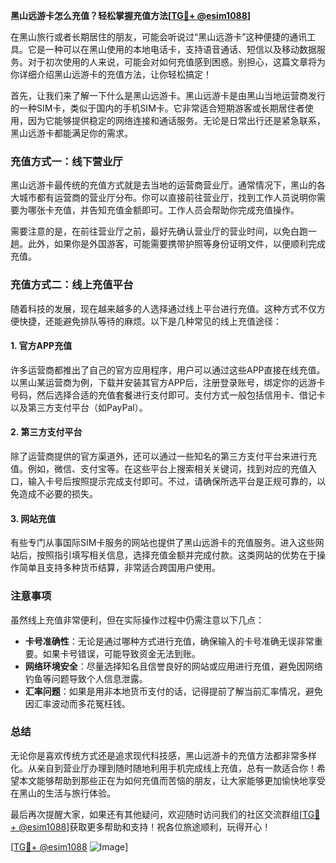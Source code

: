 **黑山远游卡怎么充值？轻松掌握充值方法[[TG💪+ @esim1088](https://t.me/s/esim1088)]**

在黑山旅行或者长期居住的朋友，可能会听说过“黑山远游卡”这种便捷的通讯工具。它是一种可以在黑山使用的本地电话卡，支持语音通话、短信以及移动数据服务。对于初次使用的人来说，可能会对如何充值感到困惑。别担心，这篇文章将为你详细介绍黑山远游卡的充值方法，让你轻松搞定！

首先，让我们来了解一下什么是黑山远游卡。黑山远游卡是由黑山当地运营商发行的一种SIM卡，类似于国内的手机SIM卡。它非常适合短期游客或长期居住者使用，因为它能够提供稳定的网络连接和通话服务。无论是日常出行还是紧急联系，黑山远游卡都能满足你的需求。

### 充值方式一：线下营业厅

黑山远游卡最传统的充值方式就是去当地的运营商营业厅。通常情况下，黑山的各大城市都有运营商的营业厅分布。你可以直接前往营业厅，找到工作人员说明你需要为哪张卡充值，并告知充值金额即可。工作人员会帮助你完成充值操作。

需要注意的是，在前往营业厅之前，最好先确认营业厅的营业时间，以免白跑一趟。此外，如果你是外国游客，可能需要携带护照等身份证明文件，以便顺利完成充值。

### 充值方式二：线上充值平台

随着科技的发展，现在越来越多的人选择通过线上平台进行充值。这种方式不仅方便快捷，还能避免排队等待的麻烦。以下是几种常见的线上充值途径：

#### 1. 官方APP充值
许多运营商都推出了自己的官方应用程序，用户可以通过这些APP直接在线充值。以黑山某运营商为例，下载并安装其官方APP后，注册登录账号，绑定你的远游卡号码，然后选择合适的充值套餐进行支付即可。支付方式一般包括信用卡、借记卡以及第三方支付平台（如PayPal）。

#### 2. 第三方支付平台
除了运营商提供的官方渠道外，还可以通过一些知名的第三方支付平台来进行充值。例如，微信、支付宝等。在这些平台上搜索相关关键词，找到对应的充值入口，输入卡号后按照提示完成支付即可。不过，请确保所选平台是正规可靠的，以免造成不必要的损失。

#### 3. 网站充值
有些专门从事国际SIM卡服务的网站也提供了黑山远游卡的充值服务。进入这些网站后，按照指引填写相关信息，选择充值金额并完成付款。这类网站的优势在于操作简单且支持多种货币结算，非常适合跨国用户使用。

### 注意事项

虽然线上充值非常便利，但在实际操作过程中仍需注意以下几点：

- **卡号准确性**：无论是通过哪种方式进行充值，确保输入的卡号准确无误非常重要。如果卡号错误，可能导致资金无法到账。
- **网络环境安全**：尽量选择知名且信誉良好的网站或应用进行充值，避免因网络钓鱼等问题导致个人信息泄露。
- **汇率问题**：如果是用非本地货币支付的话，记得提前了解当前汇率情况，避免因汇率波动而多花冤枉钱。

### 总结

无论你是喜欢传统方式还是追求现代科技感，黑山远游卡的充值方法都非常多样化。从亲自到营业厅办理到随时随地利用手机完成线上充值，总有一款适合你！希望本文能够帮助到那些正在为如何充值而苦恼的朋友，让大家能够更加愉快地享受在黑山的生活与旅行体验。

最后再次提醒大家，如果还有其他疑问，欢迎随时访问我们的社区交流群组[[TG💪+ @esim1088](https://t.me/s/esim1088)]获取更多帮助和支持！祝各位旅途顺利，玩得开心！

[[TG💪+ @esim1088](https://t.me/s/esim1088) ![Image](https://i.postimg.cc/4NQfJmqS/Snipaste-2025-05-13-00-14-12.png)]